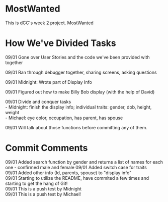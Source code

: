 # MostWanted
This is dCC's week 2 project.  MostWanted

# How We've Divided Tasks
09/01 Gone over User Stories and the code we've been provided with together  

09/01 Ran through debugger together, sharing screens, asking questions  

09/01 Midnight: Wrote part of Display Info  

09/01 Figured out how to make Billy Bob display (with the help of David)  

09/01 Divide and conquer tasks   
    - Midnight: finish the display info; individual traits: gender, dob, height, weight  
    - Michael: eye color, occupation, has parent, has spouse  
      
09/01 Will talk about those functions before committing any of them.


# Commit Comments
09/01 Added search function by gender and returns a list of names for each one  - confirmed male and female
09/01 Added switch case for traits  
09/01 Added other info (Id, parents, spouse) to "display info"  
09/01 Starting to utilize the README, have commited a few times and starting to get the hang of Git!  
09/01 This is a push test by Midnight  
09/01 This is a push test by Michael!  


